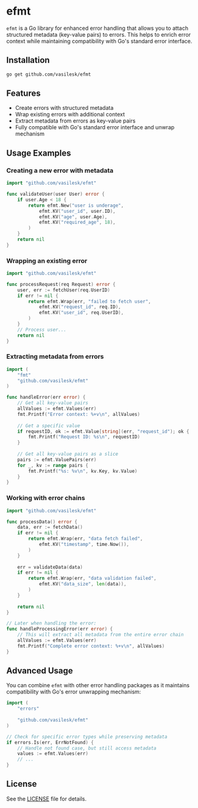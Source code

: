 # efmt

`efmt` is a Go library for enhanced error handling that allows you to attach structured metadata (key-value pairs) to errors. This helps to enrich error context while maintaining compatibility with Go's standard error interface.

## Installation

```bash
go get github.com/vasilesk/efmt
```

## Features

- Create errors with structured metadata
- Wrap existing errors with additional context
- Extract metadata from errors as key-value pairs
- Fully compatible with Go's standard error interface and unwrap mechanism

## Usage Examples

### Creating a new error with metadata

```go
import "github.com/vasilesk/efmt"

func validateUser(user User) error {
    if user.Age < 18 {
        return efmt.New("user is underage", 
            efmt.KV("user_id", user.ID),
            efmt.KV("age", user.Age),
            efmt.KV("required_age", 18),
        )
    }
    return nil
}
```

### Wrapping an existing error

```go
import "github.com/vasilesk/efmt"

func processRequest(req Request) error {
    user, err := fetchUser(req.UserID)
    if err != nil {
        return efmt.Wrap(err, "failed to fetch user", 
            efmt.KV("request_id", req.ID),
            efmt.KV("user_id", req.UserID),
        )
    }
    // Process user...
    return nil
}
```

### Extracting metadata from errors

```go
import (
    "fmt"
    "github.com/vasilesk/efmt"
)

func handleError(err error) {
    // Get all key-value pairs
    allValues := efmt.Values(err)
    fmt.Printf("Error context: %+v\n", allValues)
    
    // Get a specific value
    if requestID, ok := efmt.Value[string](err, "request_id"); ok {
        fmt.Printf("Request ID: %s\n", requestID)
    }
    
    // Get all key-value pairs as a slice
    pairs := efmt.ValuePairs(err)
    for _, kv := range pairs {
        fmt.Printf("%s: %v\n", kv.Key, kv.Value)
    }
}
```

### Working with error chains

```go
import "github.com/vasilesk/efmt"

func processData() error {
    data, err := fetchData()
    if err != nil {
        return efmt.Wrap(err, "data fetch failed", 
            efmt.KV("timestamp", time.Now()),
        )
    }
    
    err = validateData(data)
    if err != nil {
        return efmt.Wrap(err, "data validation failed", 
            efmt.KV("data_size", len(data)),
        )
    }
    
    return nil
}

// Later when handling the error:
func handleProcessingError(err error) {
    // This will extract all metadata from the entire error chain
    allValues := efmt.Values(err)
    fmt.Printf("Complete error context: %+v\n", allValues)
}
```

## Advanced Usage

You can combine `efmt` with other error handling packages as it maintains compatibility with Go's error unwrapping mechanism:

```go
import (
    "errors"
    
    "github.com/vasilesk/efmt"
)

// Check for specific error types while preserving metadata
if errors.Is(err, ErrNotFound) {
    // Handle not found case, but still access metadata
    values := efmt.Values(err)
    // ...
}
```

## License

See the [LICENSE](LICENSE) file for details.